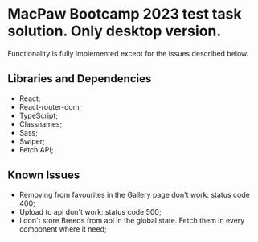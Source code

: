 # MacPaw Bootcamp 2023 test task solution. Only desktop version.

Functionality is fully implemented except for the issues described below.

## Libraries and Dependencies

- React;
- React-router-dom;
- TypeScript;
- Classnames;
- Sass;
- Swiper;
- Fetch API;

## Known Issues
- Removing from favourites in the Gallery page don't work: status code 400;
- Upload to api don't work: status code 500;
- I don't store Breeds from api in the global state. Fetch them in every component where it need;
